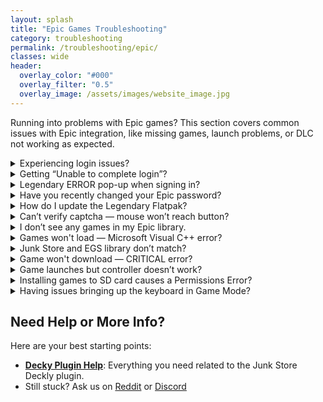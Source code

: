 ```yaml
---
layout: splash
title: "Epic Games Troubleshooting"
category: troubleshooting
permalink: /troubleshooting/epic/
classes: wide
header:
  overlay_color: "#000"
  overlay_filter: "0.5"
  overlay_image: /assets/images/website_image.jpg
---
```

<div class="spacer mt-4"></div>
<!-- {% include epic-header.html title="Epic Troubleshooting" subtitle="Tips and fixes for Epic Games-specific issues in Junk Store." %} -->

Running into problems with Epic games? This section covers common issues with Epic integration, like missing games, launch problems, or DLC not working as expected.

<details class="troubleshooting-box">
  <summary>Experiencing login issues?</summary>
  <p>
    Legendary sometimes has trouble logging in, especially with alternative methods like Xbox. To resolve this:
    <li>Switch to Desktop Mode</li>
    <li>Launch Steam in Big Picture mode</li>
    <li>Try logging in there.</li>
    <li>Once you're in, return to Gaming Mode.</li>
  </p>
</details>

<details class="troubleshooting-box">
  <summary>Getting “Unable to complete login”?</summary>
  <p>
    This is a Legendary issue. Here's a workaround:<br><br>
    Switch to Desktop Mode, open Konsole, and run:<br>
    <code>flatpak run com.github.derrod.legendary auth --disable-webview</code><br><br>
    It will launch a browser for you to log in. Copy the code provided and paste it back into Konsole.
  </p>
</details>

<details class="troubleshooting-box">
  <summary>Legendary ERROR pop-up when signing in?</summary>
  <p>
    If you see “Legendary status produced no output,” your credentials may be corrupted.<br><br>
    In Desktop Mode, open Konsole and run:<br>
    <code>/bin/flatpak run com.github.derrod.legendary auth --delete</code><br>
    Then re-authenticate with:<br>
    <code>/bin/flatpak run com.github.derrod.legendary auth</code>
  </p>
</details>

<details class="troubleshooting-box">
  <summary>Have you recently changed your Epic password?</summary>
  <p>
    If you’ve changed your password and are having issues, simply reboot your Steam Deck.
  </p>
</details>

<details class="troubleshooting-box">
  <summary>How do I update the Legendary Flatpak?</summary>
  <p>
    Go to <strong>About &gt; Dependencies</strong> in the Junk Store UI and click “Install Dependencies” again.
  </p>
</details>

<details class="troubleshooting-box">
  <summary>Can’t verify captcha — mouse won’t reach button?</summary>
  <p>
    Try the following:
    <ul>
      <li>Use a keyboard and press <kbd>Tab</kbd> to cycle to the Verify button.</li>
      <li>In Game Mode, change the resolution to <strong>3840x2160</strong> via:<br>
      Epic Games Login &gt; Properties &gt; Shortcut &gt; Game Resolution.</li>
      <li>Or run in Konsole:<br>
      <code>flatpak run com.github.derrod.legendary auth --disable-webview</code></li>
    </ul>
  </p>
</details>

<details class="troubleshooting-box">
  <summary>I don’t see any games in my Epic library.</summary>
  <p>
      Check the following:
    <ul>
      <li>If you have more than one Epic account, make sure you are logged into the correct one.</li>
      <li>Press <strong>X</strong> to toggle the “Show Installed” filter — it may be hiding your uninstalled games.</li>
      <li>Clear the search bar at the top — any text here will filter your library.</li>
      <li>Refresh your games list from the main Epic tab:<br>
    &nbsp;&nbsp;<strong>Sliders menu &gt; Refresh Games List</strong></li>
      <li>Reboot the Steam Deck</li>
      <li>Log out and log back into your Epic account</li>
    </ul>
  </p>
</details>

<details class="troubleshooting-box">
  <summary>Games won't load — Microsoft Visual C++ error?</summary>
  <p>
    If prompted to install Microsoft Visual C++ Runtime:
    <ol>
      <li>Download the <strong>X64 redistributable</strong> from <a href="https://learn.microsoft.com/en-us/cpp/windows/latest-supported-vc-redist?view=msvc-170" target="_blank">Microsoft Learn</a>.</li>
      <li>Copy the file to the game’s install folder:<br><code>~/Games/epic/[game title]</code></li>
      <li>In Junk Store, go to the game’s slider menu → <strong>Run EXE in Game Folder</strong></li>
      <li>Select <code>VC_redist.x64.exe</code> and complete the install.</li>
    </ol>
    This should allow the game to run.
  </p>
</details>

<details class="troubleshooting-box">
  <summary>Junk Store and EGS library don’t match?</summary>
  <p>
    Have you tried <strong>refreshing your games list?</strong>
  </p>
  <p>
    Refresh your games list from the main Epic tab:<br>
    &nbsp;&nbsp;<strong>Sliders menu &gt; Refresh Games List</strong>
  </p>
  <p>
    Or run the following in Konsole to refresh:
  </p>
  <pre><code>flatpak run com.github.derrod.legendary list --force-refresh</code></pre>
  <p>
    If missing games still don’t appear, they may require a third-party launcher and are currently unsupported.
  </p>
</details>


<details class="troubleshooting-box">
  <summary>Game won't download — CRITICAL error?</summary>
  <p>
    If you get:<br>
    <strong>CRITICAL: installation cannot proceed, exiting</strong><br>
    It likely means your storage is full. Free up space or install to another location.
  </p>
</details>

<details class="troubleshooting-box">
  <summary>Game launches but controller doesn’t work?</summary>
  <p>
    Try the following:
    <ul>
      <li>Restart your Steam Deck — this can resolve odd controller issues.</li>
      <li>Check your Steam Input settings — they may be interfering.</li>
      <li>Open and close the Quick Access menu — this can “wake” controller detection.</li>
      <li>Change the Proton version — ProtonGE is often more compatible.</li>
    </ul>
    If none of these work, further research may be needed. Note that we can’t test every game.
  </p>
</details>

<details class="troubleshooting-box">
  <summary>Installing games to SD card causes a Permissions Error?</summary>
  <p>
    Possible causes:
    <ul>
      <li>Your SD card may not be formatted correctly.</li>
      <li>Old dependencies — revisit <strong>About &gt; Dependencies</strong> and reinstall them.</li>
    </ul>
    Still having trouble? Ask in our <a href="https://discord.gg/6mRUhR6Teh" target="_blank">Discord</a> <em> #epic-support forum</em>.
  </p>
</details>

<details class="troubleshooting-box">
  <summary>Having issues bringing up the keyboard in Game Mode?</summary>
  <p>
    If the <strong>Steam + X</strong> shortcut isn’t bringing up the keyboard try the following:
  </p>
  <ul>
    <li>Try to bring up the keyboard ⌨️ from the Quick Access Menu (<strong>⋯</strong>).</li>
    <li>Tap directly on a text field (like a password box) to prompt the keyboard.</li>
    <li>Try toggling to Desktop Mode and back to Game Mode to reset input services.</li>
    <li>Restart Steam or the device if the issue persists.</li>
  </ul>
  <p>
    This is a known Steam bug that has been around for a while. These steps usually help work around it until Valve fixes it in a future update.
  </p>
</details>


<h2>Need Help or More Info?</h2>
<p>Here are your best starting points:</p>
<ul>
  <li>
    <strong><a href="{{ '/deckyhelp' | relative_url }}">Decky Plugin Help</a></strong>: Everything you need related to the Junk Store Deckly plugin.
  </li>
<li>
    Still stuck? Ask us on 
    <a href="https://www.reddit.com/r/JunkStore/" target="_blank">Reddit</a> or 
    <a href="https://discord.gg/6mRUhR6Teh" target="_blank">Discord</a>
  </li>
</ul>